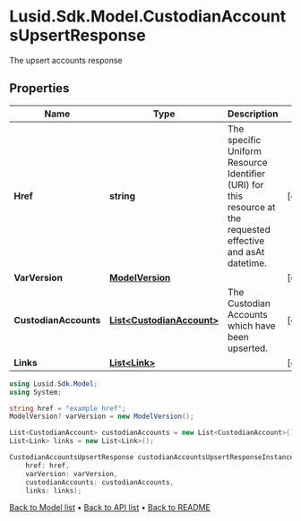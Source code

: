 # Lusid.Sdk.Model.CustodianAccountsUpsertResponse
The upsert accounts response

## Properties

Name | Type | Description | Notes
------------ | ------------- | ------------- | -------------
**Href** | **string** | The specific Uniform Resource Identifier (URI) for this resource at the requested effective and asAt datetime. | [optional] 
**VarVersion** | [**ModelVersion**](ModelVersion.md) |  | [optional] 
**CustodianAccounts** | [**List&lt;CustodianAccount&gt;**](CustodianAccount.md) | The Custodian Accounts which have been upserted. | [optional] 
**Links** | [**List&lt;Link&gt;**](Link.md) |  | [optional] 

```csharp
using Lusid.Sdk.Model;
using System;

string href = "example href";
ModelVersion? varVersion = new ModelVersion();

List<CustodianAccount> custodianAccounts = new List<CustodianAccount>();
List<Link> links = new List<Link>();

CustodianAccountsUpsertResponse custodianAccountsUpsertResponseInstance = new CustodianAccountsUpsertResponse(
    href: href,
    varVersion: varVersion,
    custodianAccounts: custodianAccounts,
    links: links);
```

[Back to Model list](../README.md#documentation-for-models) &#8226; [Back to API list](../README.md#documentation-for-api-endpoints) &#8226; [Back to README](../README.md)
